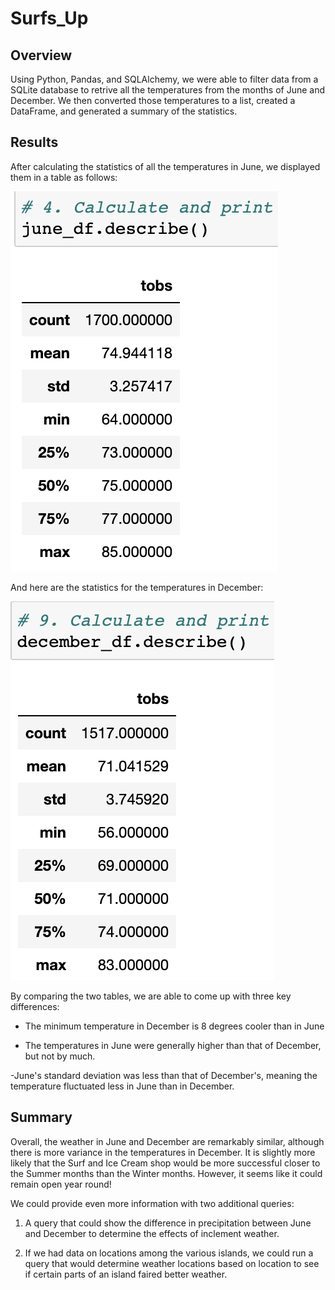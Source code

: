# Surfs_Up

## Overview

Using Python, Pandas, and SQLAlchemy, we were able to filter data from a SQLite database to retrive all the temperatures from the months of June and December. We then converted those temperatures to a list, created a DataFrame, and generated a summary of the statistics.

## Results

After calculating the statistics of all the temperatures in June, we displayed them in a table as follows:

![JuneStatistics.png](/Resources/JuneStatistics.png)

And here are the statistics for the temperatures in December:

![DecemberStatistics.png](/Resources/DecemberStatistics.png)

By comparing the two tables, we are able to come up with three key differences:

- The minimum temperature in December is 8 degrees cooler than in June

- The temperatures in June were generally higher than that of December, but not by much.

-June's standard deviation was less than that of December's, meaning the temperature fluctuated less in June than in December.

## Summary

Overall, the weather in June and December are remarkably similar, although there is more variance in the temperatures in December. It is slightly more likely that the Surf and Ice Cream shop would be more successful closer to the Summer months than the Winter months. However, it seems like it could remain open year round!

We could provide even more information with two additional queries: 

1. A query that could show the difference in precipitation between June and December to determine the effects of inclement weather.

2. If we had data on locations among the various islands, we could run a query that would determine weather locations based on location to see if certain parts of an island faired better weather.